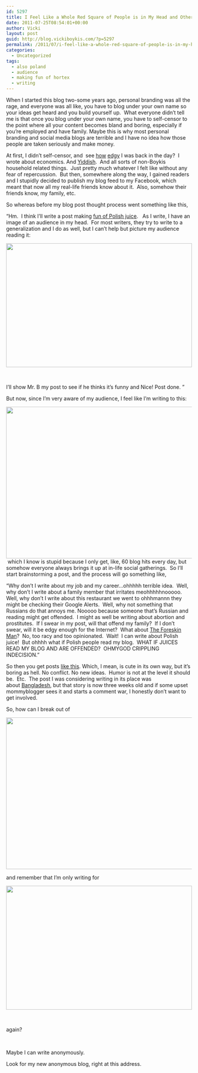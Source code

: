 ```yaml
---
id: 5297
title: I Feel Like a Whole Red Square of People is in My Head and Other Personal Branding Problems
date: 2011-07-25T08:54:01+00:00
author: Vicki
layout: post
guid: http://blog.vickiboykis.com/?p=5297
permalink: /2011/07/i-feel-like-a-whole-red-square-of-people-is-in-my-head-and-other-personal-branding-problems/
categories:
  - Uncategorized
tags:
  - also poland
  - audience
  - making fun of hortex
  - writing
---
```

When I started this blog two-some years ago, personal branding was all the rage, and everyone was all like, you have to blog under your own name so your ideas get heard and you build yourself up.  What everyone didn&#8217;t tell me is that once you blog under your own name, you have to self-censor to the point where all your content becomes bland and boring, especially if you&#8217;re employed and have family. Maybe this is why most personal branding and social media blogs are terrible and I have no idea how those people are taken seriously and make money.

At first, I didn&#8217;t self-censor, and  see <a href="http://blog.vickiboykis.com/2009/01/07/hello-world/" target="_blank">how</a> <a href="http://blog.vickiboykis.com/2009/01/21/presidential-expectations/" target="_blank">edgy</a> I was back in the day?  I wrote about economics. And <a href="http://blog.vickiboykis.com/2009/02/17/turtle-quandary-and-the-fight-between-hebrew-and-yiddish/" target="_blank">Yiddish</a>.  And all sorts of non-Boykis household related things.  Just pretty much whatever I felt like without any fear of repercussion.  But then, somewhere along the way, I gained readers and I stupidly decided to publish my blog feed to my Facebook, which meant that now all my real-life friends know about it.  Also, somehow their friends know, my family, etc.

So whereas before my blog post thought process went something like this,

&#8220;Hm.  I think I&#8217;ll write a post making <a href="http://blog.vickiboykis.com/2009/07/19/hortex/" target="_blank">fun of Polish juice</a>.   As I write, I have an image of an audience in my head.  For most writers, they try to write to a generalization and I do as well, but I can&#8217;t help but picture my audience reading it:

<p style="text-align: center;">
  <a href="http://blog.vickiboykis.com/wp-content/uploads/2011/07/DSC_0299.jpg"><img class="aligncenter size-full wp-image-5353" title="DSC_0299" src="http://blog.vickiboykis.com/wp-content/uploads/2011/07/DSC_0299.jpg" alt="" width="504" height="335" /></a>
</p>

&nbsp;

I&#8217;ll show Mr. B my post to see if he thinks it&#8217;s funny and Nice! Post done. &#8221;

But now, since I&#8217;m very aware of my audience, I feel like I&#8217;m writing to this:

[<img class="aligncenter size-full wp-image-5354" title="Huge Crowd" src="http://blog.vickiboykis.com/wp-content/uploads/2011/07/Huge-Crowd.jpg" alt="" width="522" height="410" />](http://blog.vickiboykis.com/wp-content/uploads/2011/07/Huge-Crowd.jpg) which I know is stupid because I only get, like, 60 blog hits every day, but somehow everyone always brings it up at in-life social gatherings.  So I&#8217;ll start brainstorming a post, and the process will go something like,

&#8220;Why don&#8217;t I write about my job and my career&#8230;ohhhhh terrible idea.  Well, why don&#8217;t I write about a family member that irritates meohhhhhnooooo. Well, why don&#8217;t I write about this restaurant we went to ohhhmannn they might be checking their Google Alerts.  Well, why not something that Russians do that annoys me. Nooooo because someone that&#8217;s Russian and reading might get offended.  I might as well be writing about abortion and prostitutes.  If I swear in my post, will that offend my family?  If I don&#8217;t swear, will it be edgy enough for the Internet?  What about <a href="http://heebmagazine.com/interview-with-matthew-hess-of-foreskin-man/26787" target="_blank">The Foreskin Man</a>?  No, too racy and too opinionated.  Wait!  I can write about Polish juice!  But ohhhh what if Polish people read my blog.  WHAT IF JUICES READ MY BLOG AND ARE OFFENDED?  OHMYGOD CRIPPLING INDECISION.&#8221;

So then you get posts <a href="http://blog.vickiboykis.com/2011/07/13/how-to-make-the-perfect-hot-weather-cocktail/" target="_blank">like this</a>. Which, I mean, is cute in its own way, but it&#8217;s boring as hell. No conflict. No new ideas.  Humor is not at the level it should be.  Etc.  The post I was considering writing in its place was about <a href="http://sheposts.com/content/dooce-trip-to-bangladesh-provokes-twitter-clash-and-blogger-backlash" target="_blank">Bangladesh</a>, but that story is now three weeks old and if some upset mommyblogger sees it and starts a comment war, I honestly don&#8217;t want to get involved.

So, how can I break out of

[<img class="aligncenter" title="Huge Crowd" src="http://blog.vickiboykis.com/wp-content/uploads/2011/07/Huge-Crowd.jpg" alt="" width="522" height="410" />](http://blog.vickiboykis.com/wp-content/uploads/2011/07/Huge-Crowd.jpg)

and remember that I&#8217;m only writing for

[<img class="aligncenter" title="DSC_0299" src="http://blog.vickiboykis.com/wp-content/uploads/2011/07/DSC_0299.jpg" alt="" width="504" height="335" />](http://blog.vickiboykis.com/wp-content/uploads/2011/07/DSC_0299.jpg)

&nbsp;

again?

&nbsp;

Maybe I can write anonymously.

Look for my new anonymous blog, right at this address.

&nbsp;